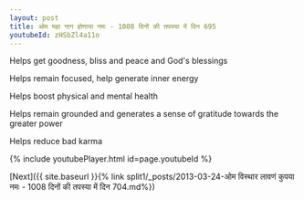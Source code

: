 ```yaml
---
layout: post
title: ओम महा नाग होणाया नमः - 1008 दिनों की तपस्या में दिन 695
youtubeId: zHSbZl4a11o
---
```

 
 
Helps get goodness, bliss and peace and God's blessings
 
Helps remain focused, help generate inner energy 
 
Helps boost physical and mental health 
 
Helps remain grounded and generates a sense of gratitude towards the greater power 
 
Helps reduce bad karma
 
 
 
 


{% include youtubePlayer.html id=page.youtubeId %}
 
[Next]({{ site.baseurl }}{% link  split1/_posts/2013-03-24-ओम विस्थार लावणं कुपया नमः - 1008 दिनों की तपस्या में दिन 704.md%})
 
